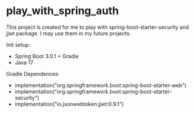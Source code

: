 # play_with_spring_auth
This project is created for me to play with spring-boot-starter-security and jjwt package. I may use them in my future projects.

Init setup:
- Spring Boot 3.0.1 + Gradle
- Java 17

Gradle Dependences:
- implementation("org.springframework.boot:spring-boot-starter-web")
- implementation("org.springframework.boot:spring-boot-starter-security")
- implementation("io.jsonwebtoken:jjwt:0.9.1")
